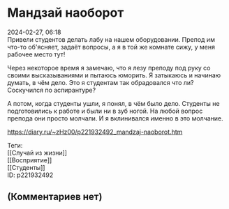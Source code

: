 Мандзай наоборот
================

  
2024-02-27, 06:18  
 Привели студентов делать лабу на нашем оборудовании. Препод им что-то об'ясняет, задаёт вопросы, а я в той же комнате сижу, у меня рабочее место тут!   
   
 Через некоторое время я замечаю, что я лезу преподу под руку со своими высказываниями и пытаюсь юморить. Я затыкаюсь и начинаю думать, в чём дело. Это я студентам так обрадовался что ли? Соскучился по аспирантуре?   
   
 А потом, когда студенты ушли, я понял, в чём было дело. Студенты не подготовились к работе и были ни в зуб ногой. На любой вопрос препода они просто молчали. И я вклинивался именно в это молчание.   
  
<https://diary.ru/~zHz00/p221932492_mandzaj-naoborot.htm>  
  
Теги:  
[[Случай из жизни]]  
[[Восприятие]]  
[[Студенты]]  
ID: p221932492  


(Комментариев нет)
------------------